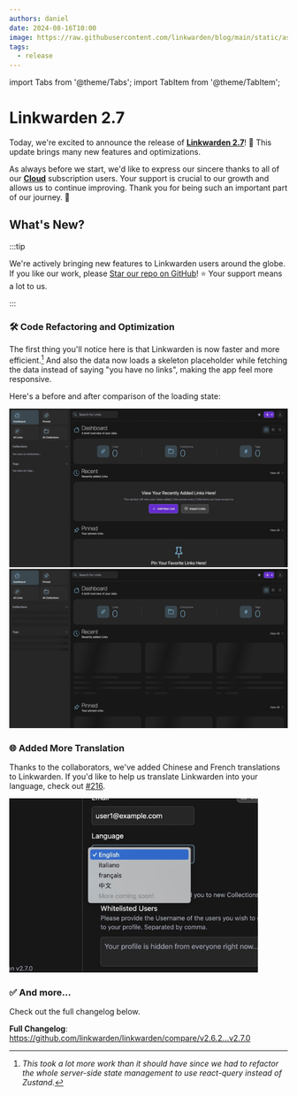 ```yaml
---
authors: daniel
date: 2024-08-16T10:00
image: https://raw.githubusercontent.com/linkwarden/blog/main/static/assets/v2.7/banner.jpeg
tags:
  - release
---
```


import Tabs from '@theme/Tabs';
import TabItem from '@theme/TabItem';

# Linkwarden 2.7

Today, we're excited to announce the release of **[Linkwarden 2.7](https://linkwarden.app/?utm_source=Blog&utm_medium=social&utm_campaign=v2_7_announcement)**! 🥳 This update brings many new features and optimizations.

As always before we start, we'd like to express our sincere thanks to all of our **[Cloud](https://linkwarden.app/#pricing)** subscription users. Your support is crucial to our growth and allows us to continue improving. Thank you for being such an important part of our journey. 🚀

<!--truncate-->

## What's New?

:::tip

We're actively bringing new features to Linkwarden users around the globe. If you like our work, please [Star our repo on GitHub](https://github.com/linkwarden/linkwarden)! ⭐️ Your support means a lot to us.

:::

### 🛠️ Code Refactoring and Optimization

The first thing you'll notice here is that Linkwarden is now faster and more efficient.[^1] And also the data now loads a skeleton placeholder while fetching the data instead of saying "you have no links", making the app feel more responsive.

Here's a before and after comparison of the loading state:

<Tabs>
  <TabItem value="before" label="Before (v2.6.2)" default>
    <img src="/assets/v2.7/loading_before.jpeg" alt="Before"/>
  </TabItem>
  <TabItem value="after" label="After (v2.7.0)">
    <img src="/assets/v2.7/loading_after.jpeg" alt="After" />
  </TabItem>
</Tabs>

### 🌐 Added More Translation

Thanks to the collaborators, we've added Chinese and French translations to Linkwarden. If you'd like to help us translate Linkwarden into your language, check out [#216](https://github.com/linkwarden/linkwarden/issues/216).

<img src="/assets/v2.7/more_languages.jpeg" alt="Language dropdown image" width="450"/>

### ✅ And more...

Check out the full changelog below.

**Full Changelog**: https://github.com/linkwarden/linkwarden/compare/v2.6.2...v2.7.0

[^1]: _This took a lot more work than it should have since we had to refactor the whole server-side state management to use react-query instead of Zustand._
